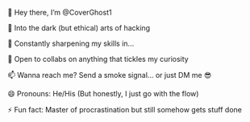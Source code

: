 👋 Hey there, I’m @CoverGhost1

👀 Into the dark (but ethical) arts of hacking

🌱 Constantly sharpening my skills in...

💞️ Open to collabs on anything that tickles my curiosity

📫 Wanna reach me? Send a smoke signal... or just DM me 😎

😄 Pronouns: He/His (But honestly, I just go with the flow)

⚡ Fun fact: Master of procrastination but still somehow gets stuff done
